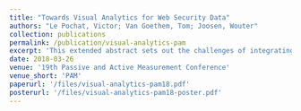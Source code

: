```yaml
---
title: "Towards Visual Analytics for Web Security Data"
authors: "Le Pochat, Victor; Van Goethem, Tom; Joosen, Wouter"
collection: publications
permalink: /publication/visual-analytics-pam
excerpt: 'This extended abstract sets out the challenges of integrating visual analytics into the analysis process for web security studies.'
date: 2018-03-26
venue: '19th Passive and Active Measurement Conference'
venue_short: 'PAM'
paperurl: '/files/visual-analytics-pam18.pdf'
posterurl: '/files/visual-analytics-pam18-poster.pdf'
---
```

